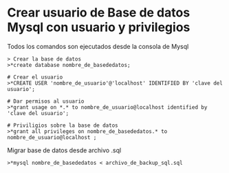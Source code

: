 Crear usuario de Base de datos Mysql con usuario y privilegios
==============================================================

Todos los comandos son ejecutados desde la consola de Mysql

	> Crear la base de datos
	>*create database nombre_de_basededatos;

	# Crear el usuario
	>*CREATE USER 'nombre_de_usuario'@'localhost' IDENTIFIED BY 'clave del usuario';

	# Dar permisos al usuario
	>*grant usage on *.* to nombre_de_usuario@localhost identified by 'clave del usuario';

	# Priviligios sobre la base de datos
	>*grant all privileges on nombre_de_basededatos.* to nombre_de_usuario@localhost ;

Migrar base de datos desde archivo .sql

	>*mysql nombre_de_basededatos < archivo_de_backup_sql.sql
